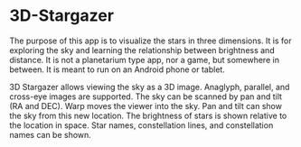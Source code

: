 # 3D-Stargazer

The purpose of this app is to visualize the stars in three dimensions. 	It is for exploring the sky and learning the relationship between brightness and distance. 	It is not a planetarium type app, nor a game, but somewhere in between. It is meant to run on an Android phone or tablet.

3D Stargazer allows viewing the sky as a 3D image. Anaglyph, parallel, and cross-eye images are supported. The sky can be scanned by pan and tilt (RA and DEC). Warp moves the viewer into the sky. Pan and tilt can show the sky from this new location. The brightness of stars is shown relative to the location in space. Star names, constellation lines, and constellation names can be shown.
